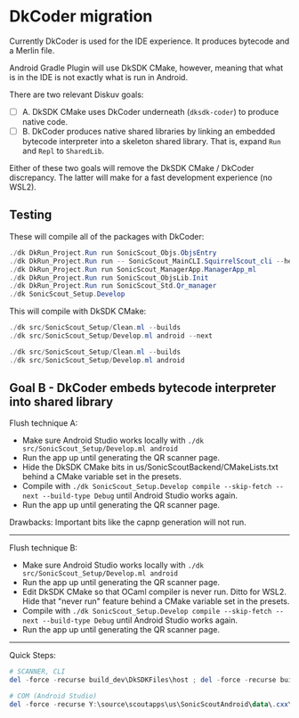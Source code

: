 # DkCoder migration

Currently DkCoder is used for the IDE experience. It produces bytecode and a Merlin file.

Android Gradle Plugin will use DkSDK CMake, however, meaning that what is in the IDE is not exactly what is run in Android.

There are two relevant Diskuv goals:

- [ ] A. DkSDK CMake uses DkCoder underneath (`dksdk-coder`) to produce native code.
- [ ] B. DkCoder produces native shared libraries by linking an embedded bytecode interpreter into a skeleton shared library. That is, expand `Run` and `Repl` to `SharedLib`.

Either of these two goals will remove the DkSDK CMake / DkCoder discrepancy. The latter will make for a fast development experience (no WSL2).

## Testing

These will compile all of the packages with DkCoder:

```powershell
./dk DkRun_Project.Run run SonicScout_Objs.ObjsEntry
./dk DkRun_Project.Run run -- SonicScout_MainCLI.SquirrelScout_cli --help
./dk DkRun_Project.Run run SonicScout_ManagerApp.ManagerApp_ml
./dk DkRun_Project.Run run SonicScout_ObjsLib.Init
./dk DkRun_Project.Run run SonicScout_Std.Qr_manager
./dk SonicScout_Setup.Develop
```

This will compile with DkSDK CMake:

```powershell
./dk src/SonicScout_Setup/Clean.ml --builds
./dk src/SonicScout_Setup/Develop.ml android --next

./dk src/SonicScout_Setup/Clean.ml --builds
./dk src/SonicScout_Setup/Develop.ml android
```

## Goal B - DkCoder embeds bytecode interpreter into shared library

Flush technique A:

- Make sure Android Studio works locally with `./dk src/SonicScout_Setup/Develop.ml android`
- Run the app up until generating the QR scanner page.
- Hide the DkSDK CMake bits in us/SonicScoutBackend/CMakeLists.txt behind a CMake variable set in the presets.
- Compile with `./dk SonicScout_Setup.Develop compile --skip-fetch --next --build-type Debug` until Android Studio works again.
- Run the app up until generating the QR scanner page.

Drawbacks: Important bits like the capnp generation will not run.

---

Flush technique B:

- Make sure Android Studio works locally with `./dk src/SonicScout_Setup/Develop.ml android`
- Run the app up until generating the QR scanner page.
- Edit DkSDK CMake so that OCaml compiler is never run. Ditto for WSL2. Hide that "never run" feature behind a CMake variable set in the presets.
- Compile with `./dk SonicScout_Setup.Develop compile --skip-fetch --next --build-type Debug` until Android Studio works again.
- Run the app up until generating the QR scanner page.

---

Quick Steps:

```powershell
# SCANNER, CLI
del -force -recurse build_dev\DkSDKFiles\host ; del -force -recurse build_dev/_deps/bytecode_to_c_host_tools-build

# COM (Android Studio)
del -force -recurse Y:\source\scoutapps\us\SonicScoutAndroid\data\.cxx\Debug\y5xc2i16\arm64-v8a\DkSDKFiles\host ; del -force -recurse Y:\source\scoutapps\us\SonicScoutAndroid\data\.cxx\Debug\y5xc2i16\arm64-v8a\_deps\bytecode_to_c_host_tools-build\ ; del -force Y:\source\scoutapps\us\SonicScoutAndroid\data\.cxx\Debug\y5xc2i16\arm64-v8a\data\src\main\cpp\SonicScout_ObjsLib-bc.c
```
